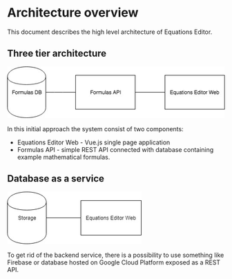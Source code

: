 # Architecture overview

This document describes the high level architecture of Equations Editor.

## Three tier architecture

![3 Tier architecture](./img/architecture-diagram.jpg)

In this initial approach the system consist of two components:

- Equations Editor Web - Vue.js single page application
- Formulas API - simple REST API connected with database containing example mathematical formulas.

## Database as a service

![Database as a service](./img/database-as-a-service.jpg)

To get rid of the backend service, there is a possibility to use something like Firebase or database hosted on Google Cloud Platform exposed as a REST API.
